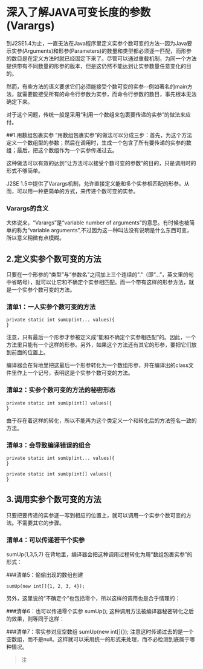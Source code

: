 # 深入了解JAVA可变长度的参数(Varargs)
到J2SE1.4为止，一直无法在Java程序里定义实参个数可变的方法--因为Java要示实参(Arguments)和形参(Parameters)的数量和类型都必须逐一匹配，而形参的数目是在定义方法时就已经固定下来了。尽管可以通过重载机制，为同一个方法提供带有不同数量的形参的版本，但是这仍然不能达到让实参数量任意变化的目的。

然而，有些方法的语义要求它们必须能接受个数可变的实参--例如著名的main方法，就需要能接受所有的命令行参数为实参，而命令行参数的数目，事先根本无法确定下来。

对于这个问题，传统一般是采用“利用一个数组来包裹要传递的实参”的做法来应付。

##1.用数组包裹实参
“用数组包裹实参”的做法可以分成三步：首先，为这个方法定义一个数组型的参数；然后在调用时，生成一个包含了所有要传递的实参的数组；最后，把这个数组作为一个实参传递过去。

这种做法可以有效的达到“让方法可以接受个数可变的参数”的目的，只是调用时的形式不够简单。

J2SE 1.5中提供了Varargs机制，允许直接定义能和多个实参相匹配的形参。从而，可以用一种更简单的方式，来传递个数可变的实参。

### Varargs的含义
大体说来，“Varargs”是“variable number of arguments”的意思。有时候也被简单的称为“variable arguments”,不过因为这一种叫法没有说明是什么东西可变，所以意义稍微有点模糊。

## 2.定义实参个数可变的方法
只要在一个形参的“类型”与“参数名”之间加上三个连续的"."（即“...”，英文里的句中省略号），就可以让它和不确定个实参相匹配。而一个带有这样的形参方法，就是一个实参个数可变的方法。

### 清单1：一人实参个数可变的方法


```
private static int sumUp(int... values){
}
```
注意，只有最后一个形参才参被定义成“能和不确定个实参相匹配”的。因此，一个方法里只能有一个这样的形参。另外，如果这个方法还有其它的形参，要把它们放到前面的位置上。

编译器会在背地里把这最后一个形参转化为一个数组形参，并在编译出的class文件里作上一个记号，表明这是个实参个数可变的方法。

### 清单2：实参个数可变的方法的秘密形态


```
private static int sumUp(int[] values){
}
```
由于存在着这样的转化，所以不能再为这个类定义一个和转化后的方法签名一致的方法。

### 清单3：会导致编译错误的组合


```
private static int sumUp(int... values){
}

private static int sumUp(int[] values){
}
```

## 3.调用实参个数可变的方法
只要把要传递的实参逐一写到相应的位置上，就可以调用一个实参个数可变的方法。不需要其它的步骤。

### 清单4：可以传递若干个实参
sumUp(1,3,5,7)
在背地里，编译器会把这种调用过程转化为用“数组包裹实参”的形式：

###清单5：偷偷出现的数组创建


```
sumUp(new int[]{1, 2, 3, 4});
```
另外，这里说的“不确定个”也包括零个，所以这样的调用也是合乎情理的：

###清单6：也可以传递零个实参
sumUp();
这种调用方法被编译器秘密转化之后的效果，则等同于这样：

###清单7：零实参对应空数组
sumUp(new int[]{});
注意这时传递过去的是一个空数组，而不是null。这样就可以采用统一的形式来处理，而不必检测到底属于哪种情况。

>注 






